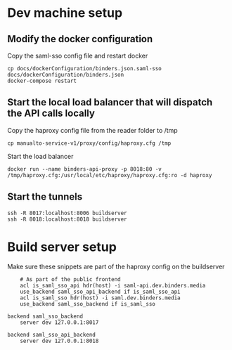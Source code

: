 
# Dev machine setup

## Modify the docker configuration

Copy the saml-sso config file and restart docker

```
cp docs/dockerConfiguration/binders.json.saml-sso docs/dockerConfiguration/binders.json
docker-compose restart
```

## Start the local load balancer that will dispatch the API calls locally

Copy the haproxy config file from the reader folder to /tmp

`cp manualto-service-v1/proxy/config/haproxy.cfg /tmp`

Start the load balancer

`docker run --name binders-api-proxy -p 8018:80 -v /tmp/haproxy.cfg:/usr/local/etc/haproxy/haproxy.cfg:ro -d haproxy`

## Start the tunnels

```
ssh -R 8017:localhost:8006 buildserver
ssh -R 8018:localhost:8018 buildserver
```

# Build server setup

Make sure these snippets are part of the haproxy config on the buildserver

```
    # As part of the public frontend
    acl is_saml_sso_api hdr(host) -i saml-api.dev.binders.media
    use_backend saml_sso_api_backend if is_saml_sso_api
    acl is_saml_sso hdr(host) -i saml.dev.binders.media
    use_backend saml_sso_backend if is_saml_sso
```

```
backend saml_sso_backend
    server dev 127.0.0.1:8017

backend saml_sso_api_backend
    server dev 127.0.0.1:8018
```